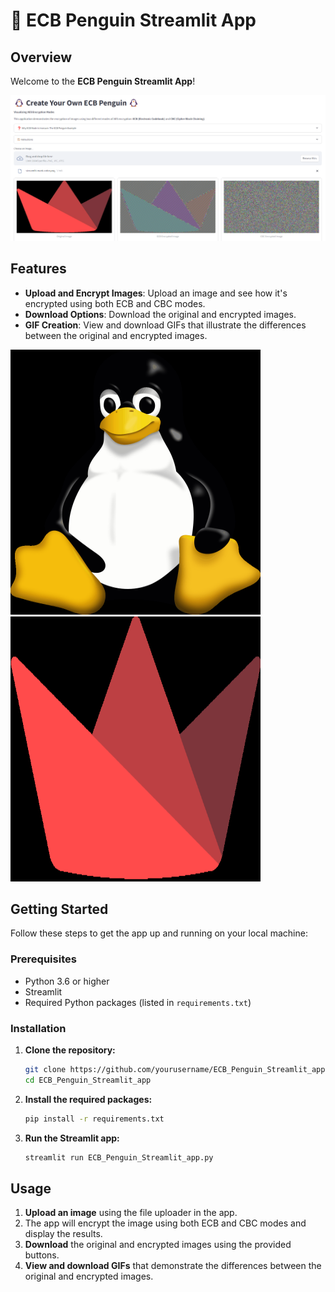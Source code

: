 
# 🐧 ECB Penguin Streamlit App

## Overview

Welcome to the **ECB Penguin Streamlit App**!

<img src="https://github.com/pendzel/ECB_Penguin_Streamlit/blob/main/Images/Screenshot.png" >

## Features

- **Upload and Encrypt Images**: Upload an image and see how it's encrypted using both ECB and CBC modes.
- **Download Options**: Download the original and encrypted images.
- **GIF Creation**: View and download GIFs that illustrate the differences between the original and encrypted images.

<img src="https://github.com/pendzel/ECB_Penguin_Streamlit/blob/main/Images/original_ecb.gif" width="400" height="424"> <img src="https://github.com/pendzel/ECB_Penguin_Streamlit/blob/main/Images/streamlitlogo.gif" width="400" height="424">

## Getting Started

Follow these steps to get the app up and running on your local machine:

### Prerequisites

- Python 3.6 or higher
- Streamlit
- Required Python packages (listed in `requirements.txt`)

### Installation

1. **Clone the repository:**
    ```sh
    git clone https://github.com/yourusername/ECB_Penguin_Streamlit_app.git
    cd ECB_Penguin_Streamlit_app
    ```

2. **Install the required packages:**
    ```sh
    pip install -r requirements.txt
    ```

3. **Run the Streamlit app:**
    ```sh
    streamlit run ECB_Penguin_Streamlit_app.py
    ```

## Usage

1. **Upload an image** using the file uploader in the app.
2. The app will encrypt the image using both ECB and CBC modes and display the results.
3. **Download** the original and encrypted images using the provided buttons.
4. **View and download GIFs** that demonstrate the differences between the original and encrypted images.
